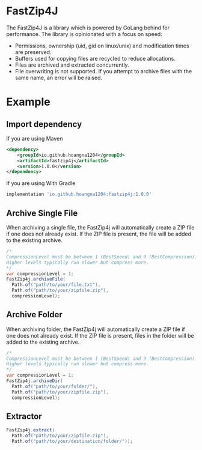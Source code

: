 # FastZip4J
The FastZip4J is a library which is powered by GoLang behind for performance. The library is opinionated with a focus on speed:
- Permissions, ownership (uid, gid on linux/unix) and modification times are preserved.
- Buffers used for copying files are recycled to reduce allocations.
- Files are archived and extracted concurrently.
- File overwriting is not supported. If you attempt to archive files with the same name, an error will be raised.

# Example
## Import dependency

If you are using Maven
```xml
<dependency>
    <groupId>io.github.hoangna1204</groupId>
    <artifactId>fastzip4j</artifactId>
    <version>1.0.0</version>
</dependency>
```

If you are using With Gradle
```groovy
implementation 'io.github.hoangna1204:fastzip4j:1.0.0'
```

## Archive Single File
When archiving a single file, the FastZip4j will automatically create a ZIP file if one does not already exist. If the ZIP file is present, the file will be added to the existing archive.
```java
/*
CompressionLevel must be between 1 (BestSpeed) and 9 (BestCompression). 
Higher levels typically run slower but compress more.
*/
var compressionLevel = 1;
FastZip4j.archiveFile(
  Path.of("path/to/your/file.txt"),
  Path.of("path/to/your/zipfile.zip"),
  compressionLevel);
```

## Archive Folder
When archiving folder, the FastZip4j will automatically create a ZIP file if one does not already exist. If the ZIP file is present, files in the folder will be added to the existing archive.
```java
/*
CompressionLevel must be between 1 (BestSpeed) and 9 (BestCompression). 
Higher levels typically run slower but compress more.
*/
var compressionLevel = 1;
FastZip4j.archiveDir(
  Path.of("path/to/your/folder/"),
  Path.of("path/to/your/zipfile.zip"),
  compressionLevel);
```

## Extractor
```java
FastZip4j.extract(
  Path.of("path/to/your/zipfile.zip"),
  Path.of("path/to/your/destination/folder/"));
```